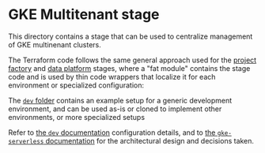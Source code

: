 # GKE Multitenant stage

This directory contains a stage that can be used to centralize management of GKE multinenant clusters.

The Terraform code follows the same general approach used for the [project factory](../2-project-factory/) and [data platform](../3-data-platform/) stages, where a "fat module" contains the stage code and is used by thin code wrappers that localize it for each environment or specialized configuration:

The [`dev` folder](./dev/) contains an example setup for a generic development environment, and can be used as-is or cloned to implement other environments, or more specialized setups

Refer to [the `dev` documentation](./dev/README.md) configuration details, and to [the `gke-serverless` documentation](../../../blueprints/gke/multitenant-fleet) for the architectural design and decisions taken.
